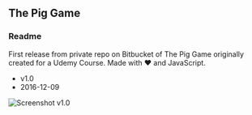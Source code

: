 ## The Pig Game ##
### Readme ###

First release from private repo on Bitbucket of The Pig Game originally created for a Udemy Course.
Made with ❤ and JavaScript.

* v1.0
* 2016-12-09

![Screenshot v1.0](http://i.imgur.com/2AbagzU.jpg)
